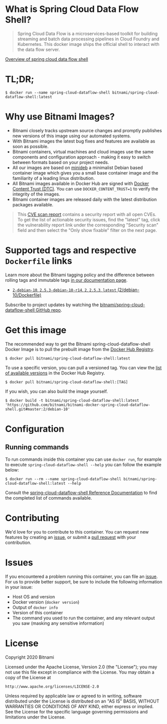 
# What is Spring Cloud Data Flow Shell?

> Spring Cloud Data Flow is a microservices-based toolkit for building streaming and batch data processing pipelines in Cloud Foundry and Kubernetes. This docker image ships the official shell to interact with the data flow server.

[Overview of spring cloud data flow shell](https://docs.spring.io/spring-cloud-dataflow/docs/current/reference/htmlsingle/#shell)

# TL;DR;

```console
$ docker run --name spring-cloud-dataflow-shell bitnami/spring-cloud-dataflow-shell:latest
```

# Why use Bitnami Images?

* Bitnami closely tracks upstream source changes and promptly publishes new versions of this image using our automated systems.
* With Bitnami images the latest bug fixes and features are available as soon as possible.
* Bitnami containers, virtual machines and cloud images use the same components and configuration approach - making it easy to switch between formats based on your project needs.
* All our images are based on [minideb](https://github.com/bitnami/minideb) a minimalist Debian based container image which gives you a small base container image and the familiarity of a leading linux distribution.
* All Bitnami images available in Docker Hub are signed with [Docker Content Trust (DTC)](https://docs.docker.com/engine/security/trust/content_trust/). You can use `DOCKER_CONTENT_TRUST=1` to verify the integrity of the images.
* Bitnami container images are released daily with the latest distribution packages available.


> This [CVE scan report](https://quay.io/repository/bitnami/spring-cloud-dataflow-shell?tab=tags) contains a security report with all open CVEs. To get the list of actionable security issues, find the "latest" tag, click the vulnerability report link under the corresponding "Security scan" field and then select the "Only show fixable" filter on the next page.

# Supported tags and respective `Dockerfile` links

Learn more about the Bitnami tagging policy and the difference between rolling tags and immutable tags [in our documentation page](https://docs.bitnami.com/tutorials/understand-rolling-tags-containers/).


* [`2-debian-10`, `2.5.3-debian-10-r14`, `2`, `2.5.3`, `latest` (2/debian-10/Dockerfile)](https://github.com/bitnami/bitnami-docker-spring-cloud-dataflow-shell/blob/2.5.3-debian-10-r14/2/debian-10/Dockerfile)

Subscribe to project updates by watching the [bitnami/spring-cloud-dataflow-shell GitHub repo](https://github.com/bitnami/bitnami-docker-spring-cloud-dataflow-shell).

# Get this image

The recommended way to get the Bitnami spring-cloud-dataflow-shell Docker Image is to pull the prebuilt image from the [Docker Hub Registry](https://hub.docker.com/r/bitnami/spring-cloud-dataflow-shell).

```console
$ docker pull bitnami/spring-cloud-dataflow-shell:latest
```

To use a specific version, you can pull a versioned tag. You can view the [list of available versions](https://hub.docker.com/r/bitnami/spring-cloud-dataflow-shell/tags/) in the Docker Hub Registry.

```console
$ docker pull bitnami/spring-cloud-dataflow-shell:[TAG]
```

If you wish, you can also build the image yourself.

```console
$ docker build -t bitnami/spring-cloud-dataflow-shell:latest 'https://github.com/bitnami/bitnami-docker-spring-cloud-dataflow-shell.git#master:2/debian-10'
```

# Configuration

## Running commands

To run commands inside this container you can use `docker run`, for example to execute `spring-cloud-dataflow-shell --help` you can follow the example below:

```console
$ docker run --rm --name spring-cloud-dataflow-shell bitnami/spring-cloud-dataflow-shell:latest --help
```

Consult the [spring-cloud-dataflow-shell Reference Documentation](https://docs.spring.io/spring-cloud-dataflow/docs/current/reference/htmlsingle/#shell) to find the completed list of commands available.

# Contributing

We'd love for you to contribute to this container. You can request new features by creating an [issue](https://github.com/bitnami/bitnami-docker-spring-cloud-dataflow-shell/issues), or submit a [pull request](https://github.com/bitnami/bitnami-docker-spring-cloud-dataflow-shell/pulls) with your contribution.

# Issues

If you encountered a problem running this container, you can file an [issue](https://github.com/bitnami/bitnami-docker-spring-cloud-dataflow-shell/issues/new). For us to provide better support, be sure to include the following information in your issue:

- Host OS and version
- Docker version (`docker version`)
- Output of `docker info`
- Version of this container
- The command you used to run the container, and any relevant output you saw (masking any sensitive information)

# License

Copyright 2020 Bitnami

Licensed under the Apache License, Version 2.0 (the "License");
you may not use this file except in compliance with the License.
You may obtain a copy of the License at

    http://www.apache.org/licenses/LICENSE-2.0

Unless required by applicable law or agreed to in writing, software
distributed under the License is distributed on an "AS IS" BASIS,
WITHOUT WARRANTIES OR CONDITIONS OF ANY KIND, either express or implied.
See the License for the specific language governing permissions and
limitations under the License.
